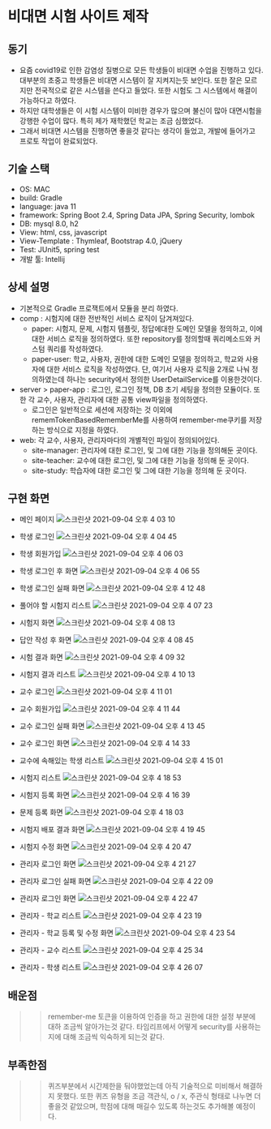 # 비대면 시험 사이트 제작

## 동기
 * 요즘 covid19로 인한 감염성 질병으로 모든 학생들이 비대면 수업을 진행하고 있다. 대부분의 초중고 학생들은 비대면 시스템이 잘 지켜지는듯 보인다. 또한 잘은 모르지만 전국적으로 같은 시스템을 쓴다고 들었다. 또한 시험도 그 시스템에서 해결이 가능하다고 하였다.
 * 하지만 대학생들은 이 시험 시스템이 미비한 경우가 많으며 불신이 많아 대면시험을 강행한 수업이 많다. 특히 제가 재학했던 학교는 조금 심했었다.
 * 그래서 비대면 시스템을 진행하면 좋을것 같다는 생각이 들었고, 개발에 들어가고 프로토 작업이 완료되었다.

## 기술 스택
  * OS: MAC
  * build: Gradle
  * language: java 11
  * framework: Spring Boot 2.4, Spring Data JPA, Spring Security, lombok
  * DB: mysql 8.0, h2
  * View: html, css, javascript
  * View-Template : Thymleaf, Bootstrap 4.0, jQuery
  * Test: JUnit5, spring test
  * 개발 툴: Intellij

## 상세 설명
  * 기본적으로 Gradle 프로잭트에서 모듈을 분리 하였다.
  * comp : 시험지에 대한 전반적인 서비스 로직이 담겨져있다.
    * paper: 시험지, 문제, 시험지 템플릿, 정답에대한 도메인 모델을 정의하고, 이에 대한 서비스 로직을 정의하였다. 또한 repository를 정의할때 쿼리메소드와 커스텀 쿼리를 작성하였다.
    * paper-user: 학교, 사용자, 권한에 대한 도메인 모델을 정의하고, 학교와 사용자에 대한 서비스 로직을 작성하였다. 단, 여기서 사용자 로직을 2개로 나눠 정의하였는데 하나는 security에서 정의한 UserDetailService를 이용한것이다.
  * server > paper-app : 로그인, 로그인 정책, DB 초기 세팅을 정의한 모듈이다. 또한 각 교수, 사용자, 관리자에 대한 공통 view파일을 정의하였다.
    - 로그인은 일반적으로 세션에 저장하는 것 이외에 rememTokenBasedRememberMe를 사용하여 remember-me쿠키를 저장하는 방식으로 지정을 하였다.
  * web: 각 교수, 사용자, 관리자마다의 개별적인 파일이 정의되어있다.
    - site-manager: 관리자에 대한 로그인, 및 그에 대한 기능을 정의해둔 곳이다.
    - site-teacher: 교수에 대한 로그인, 및 그에 대한 기능을 정의해 둔 곳이다.
    - site-study: 학습자에 대한 로그인 및 그에 대한 기능을 정의해 둔 곳이다.

## 구현 화면
  * 메인 페이지
  ![스크린샷 2021-09-04 오후 4 03 10](https://user-images.githubusercontent.com/18282470/132085943-dc563c40-c34c-40f5-952b-9de4d3de30a8.png)
  
  * 학생 로그인
  ![스크린샷 2021-09-04 오후 4 04 45](https://user-images.githubusercontent.com/18282470/132085977-1a86b4ca-dd0e-4c04-8e3b-cab92bebd875.png)
  
  * 학생 회원가입
  ![스크린샷 2021-09-04 오후 4 06 03](https://user-images.githubusercontent.com/18282470/132086008-d844206a-c24b-4887-a442-17daf5648e12.png)
  
  * 학생 로그인 후 화면
  ![스크린샷 2021-09-04 오후 4 06 55](https://user-images.githubusercontent.com/18282470/132086018-24f59577-219b-43c2-a18e-3217a2a4cc85.png)
  
  * 학생 로그인 실패 화면
  ![스크린샷 2021-09-04 오후 4 12 48](https://user-images.githubusercontent.com/18282470/132086178-07e62a5c-0864-465e-a08e-07fbbed707b9.png)

  * 풀어야 할 시험지 리스트
  ![스크린샷 2021-09-04 오후 4 07 23](https://user-images.githubusercontent.com/18282470/132086031-07898a99-d222-4b55-bd92-71a288a50302.png)
  
  * 시험지 화면
  ![스크린샷 2021-09-04 오후 4 08 13](https://user-images.githubusercontent.com/18282470/132086050-c93156ab-9b91-4e8c-a378-c04eb335cc5f.png)
  
  * 답안 작성 후 화면
  ![스크린샷 2021-09-04 오후 4 08 45](https://user-images.githubusercontent.com/18282470/132086066-6a7b68a2-8f4f-45db-ad46-0c8cee3902a1.png)
  
  * 시험 결과 화면
  ![스크린샷 2021-09-04 오후 4 09 32](https://user-images.githubusercontent.com/18282470/132086081-54b9b7cb-b6e1-4056-b626-f700e2df6bd1.png)
  
  * 시험지 결과 리스트
  ![스크린샷 2021-09-04 오후 4 10 13](https://user-images.githubusercontent.com/18282470/132086097-6b94f3f6-34c3-45e5-9b3f-42859d3bacdb.png)
  
  * 교수 로그인
  ![스크린샷 2021-09-04 오후 4 11 01](https://user-images.githubusercontent.com/18282470/132086134-d0b1691f-d569-4a39-beae-0c896cc8f3d7.png)
  
  * 교수 회원가입
  ![스크린샷 2021-09-04 오후 4 11 44](https://user-images.githubusercontent.com/18282470/132086151-e02c0c14-b402-47ef-aade-040361320a38.png)
  
  * 교수 로그인 실패 화면
  ![스크린샷 2021-09-04 오후 4 13 45](https://user-images.githubusercontent.com/18282470/132086202-df45ea18-0244-409f-81d4-b8f32d331402.png)
  
  * 교수 로그인 화면
  ![스크린샷 2021-09-04 오후 4 14 33](https://user-images.githubusercontent.com/18282470/132086233-b9955796-f2d9-4a1d-956f-64469877cf65.png)
  
  * 교수에 속해있는 학생 리스트
  ![스크린샷 2021-09-04 오후 4 15 01](https://user-images.githubusercontent.com/18282470/132086255-d3cf1a21-3258-40bf-8bbf-9fd8e9ea5f47.png)
  
  * 시험지 리스트
  ![스크린샷 2021-09-04 오후 4 18 53](https://user-images.githubusercontent.com/18282470/132086345-90030016-8b5c-44cb-a801-bd539c637386.png)
  
  * 시험지 등록 화면
  ![스크린샷 2021-09-04 오후 4 16 39](https://user-images.githubusercontent.com/18282470/132086297-9415a0df-a607-4c08-96c2-c88779158be2.png)
  
  * 문제 등록 화면
  ![스크린샷 2021-09-04 오후 4 18 03](https://user-images.githubusercontent.com/18282470/132086332-bea4205c-544e-49fc-b86e-77bea35d0b8e.png)
  
  * 시험지 배포 결과 화면
  ![스크린샷 2021-09-04 오후 4 19 45](https://user-images.githubusercontent.com/18282470/132086368-6339e7b6-b662-43c5-9f6c-deff6a5d9bd2.png)
  
  * 시험지 수정 화면
  ![스크린샷 2021-09-04 오후 4 20 47](https://user-images.githubusercontent.com/18282470/132086419-508355c4-1197-4506-a2cf-6451c1e4227e.png)
  
  * 관리자 로그인 화면
  ![스크린샷 2021-09-04 오후 4 21 27](https://user-images.githubusercontent.com/18282470/132086428-c702a477-22e8-4089-974f-0142e9476271.png)
  
  * 관리자 로그인 실패 화면
  ![스크린샷 2021-09-04 오후 4 22 09](https://user-images.githubusercontent.com/18282470/132086444-7a5610a1-a9e3-4a4d-a5a7-6d20c5ec919c.png)
  
  * 관리자 로그인 화면
  ![스크린샷 2021-09-04 오후 4 22 47](https://user-images.githubusercontent.com/18282470/132086463-0ff54a0e-8362-4b2d-84e0-52bf6e983f51.png)
  
  * 관리자 - 학교 리스트
  ![스크린샷 2021-09-04 오후 4 23 19](https://user-images.githubusercontent.com/18282470/132086473-18b5005a-0200-46b3-9344-1944c75b868a.png)
  
  * 관리자 - 학교 등록 및 수정 화면
  ![스크린샷 2021-09-04 오후 4 23 54](https://user-images.githubusercontent.com/18282470/132086489-a901643c-a83d-461b-9aa2-ec9f0c3871af.png)
  
  * 관리자 - 교수 리스트
  ![스크린샷 2021-09-04 오후 4 25 34](https://user-images.githubusercontent.com/18282470/132086540-1d778168-605e-4d78-bcf8-601311acb454.png)
  
  * 관리자 - 학생 리스트
  ![스크린샷 2021-09-04 오후 4 26 07](https://user-images.githubusercontent.com/18282470/132086565-8333faae-f6ac-4b3f-9c34-d6c7aa77c769.png)
  

## 배운점
>> remember-me 토큰을 이용하여 인증을 하고 권한에 대한 설정 부분에 대하 조금씩 알아가는것 같다.
>> 타임리프에서 어떻게 security를 사용하는지에 대해 조금씩 익숙하게 되는것 같다.

## 부족한점
>> 퀴즈부분에서 시간제한을 둬야했었는데 아직 기술적으로 미비해서 해결하지 못했다.
>> 또한 퀴즈 유형을 조금 객관식, o / x, 주관식 형태로 나누면 더 좋을것 같았으며, 학점에 대해 매길수 있도록 하는것도 추가해볼 예정이다.
